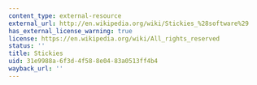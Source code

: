 ```yaml
---
content_type: external-resource
external_url: http://en.wikipedia.org/wiki/Stickies_%28software%29
has_external_license_warning: true
license: https://en.wikipedia.org/wiki/All_rights_reserved
status: ''
title: Stickies
uid: 31e9988a-6f3d-4f58-8e04-83a0513ff4b4
wayback_url: ''
---
```

